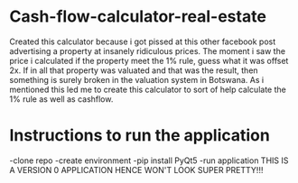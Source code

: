 # Cash-flow-calculator-real-estate
Created this calculator because i got pissed at this other facebook post advertising a property at insanely ridiculous prices. The moment i saw the price i calculated if the property meet the 1% rule, guess what it was offset 2x. If in all that property was valuated and that was the result, then something is surely broken in the valuation system in Botswana.
As i mentioned this led me to create this calculator to sort of help calculate the 1% rule as well as cashflow. 

# Instructions to run the application
-clone repo
-create environment
-pip install PyQt5
-run application
THIS IS A VERSION 0 APPLICATION HENCE WON'T LOOK SUPER PRETTY!!!
